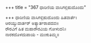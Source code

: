 +++
title = "367 ಧಾರಿಣಿಯ ವಾಸಿಗಳ್ಗಿಹುದೊಂದು"

+++
ಧಾರಿಣಿಯ ವಾಸಿಗಳ್ಗಿಹುದೊಂದು ಹಿತವಾರ್ತೆ।  
ಆರಯ್ವುದಾರ್ತರ್ ಅತ್ಯಾರ್ತರಾಪದವ॥  
ರೌರವಿಗೆ ಹಿತ ಮಹಾರೌರವಿಯ ಗೋಳುದನಿ।  
ನಾರಕದೊಳದುಪಾಯ - ಮಂಕುತಿಮ್ಮ॥  
